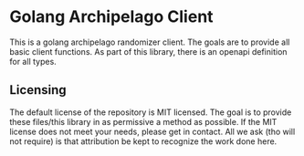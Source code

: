 # Golang Archipelago Client

This is a golang archipelago randomizer client. The goals are to provide all basic client functions. As part of this library, there is an openapi definition for all types.

## Licensing

The default license of the repository is MIT licensed.
The goal is to provide these files/this library in as permissive a method as possible.
If the MIT license does not meet your needs, please get in contact.
All we ask (tho will not require) is that attribution be kept to recognize the work done here.

